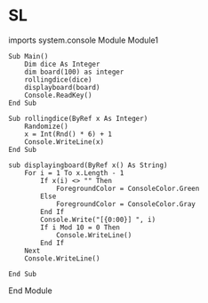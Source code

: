# SL
imports system.console
Module Module1

    Sub Main()
        Dim dice As Integer
        dim board(100) as integer
        rollingdice(dice)
        displayboard(board)
        Console.ReadKey()
    End Sub

    Sub rollingdice(ByRef x As Integer)
        Randomize()
        x = Int(Rnd() * 6) + 1
        Console.WriteLine(x)
    End Sub
    
    sub displayingboard(ByRef x() As String)
        For i = 1 To x.Length - 1
            If x(i) <> "" Then
                ForegroundColor = ConsoleColor.Green
            Else
                ForegroundColor = ConsoleColor.Gray
            End If
            Console.Write("[{0:00}] ", i)
            If i Mod 10 = 0 Then
                Console.WriteLine()
            End If
        Next
        Console.WriteLine()

    End Sub
End Module
